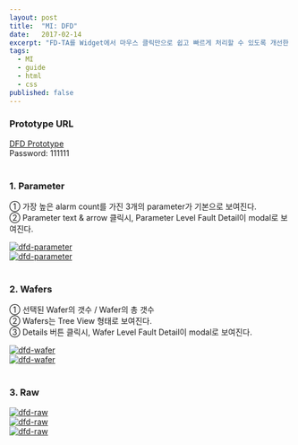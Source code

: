 ```yaml
---
layout: post
title:  "MI: DFD"
date:   2017-02-14
excerpt: "FD-TA를 Widget에서 마우스 클릭만으로 쉽고 빠르게 처리할 수 있도록 개선한 제품"
tags:
  - MI
  - guide
  - html
  - css
published: false
---
```


### Prototype URL

<a href="http://wyk9qu.axshare.com">DFD Prototype</a>
<br>
Password: 111111
<br>
<br>

### 1. Parameter

① 가장 높은 alarm count를 가진 3개의 parameter가 기본으로 보여진다.<br>
② Parameter text & arrow 클릭시, Parameter Level Fault Detail이 modal로 보여진다.<br>

<a href="{{ site.url }}/images/works/20170214/image-1.jpg"><img src="{{ site.url }}/images/works/20170214/image-1.jpg" alt="dfd-parameter"></a>
<br>
<a href="{{ site.url }}/images/works/20170214/image-2.jpg"><img src="{{ site.url }}/images/works/20170214/image-2.jpg" alt="dfd-parameter"></a>
<br>
<br>

### 2. Wafers

① 선택된 Wafer의 갯수 / Wafer의 총 갯수<br>
② Wafers는 Tree View 형태로 보여진다.<br>
③ Details 버튼 클릭시, Wafer Level Fault Detail이 modal로 보여진다.<br>

<a href="{{ site.url }}/images/works/20170214/image-3.jpg"><img src="{{ site.url }}/images/works/20170214/image-3.jpg" alt="dfd-wafer"></a>
<br>
<a href="{{ site.url }}/images/works/20170214/image-4.jpg"><img src="{{ site.url }}/images/works/20170214/image-4.jpg" alt="dfd-wafer"></a>
<br>
<br>

### 3. Raw

<a href="{{ site.url }}/images/works/20170214/image-5.jpg"><img src="{{ site.url }}/images/works/20170214/image-5.jpg" alt="dfd-raw"></a>
<br>
<a href="{{ site.url }}/images/works/20170214/image-6.jpg"><img src="{{ site.url }}/images/works/20170214/image-6.jpg" alt="dfd-raw"></a>
<br>
<a href="{{ site.url }}/images/works/20170214/image-7.jpg"><img src="{{ site.url }}/images/works/20170214/image-7.jpg" alt="dfd-raw"></a>